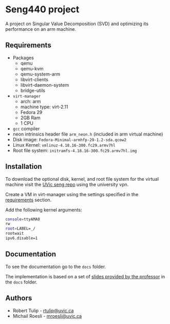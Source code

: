 # Seng440 project

A project on Singular Value Decomposition (SVD) and optimizing its performance on an arm machine.

## Requirements

- Packages
  - qemu
  - qemu-kvm
  - qemu-system-arm
  - libvirt-clients
  - libvirt-daemon-system
  - bridge-utils
- `virt-manager`
  - arch: arm
  - machine type: virt-2.11
  - Fedora 29
  - 2GB Ram
  - 1 CPU
- `gcc` compiler
- neon intrinsics header file `arm_neon.h` (included in arm virtual machine)
- Disk image: `Fedora-Minimal-armhfp-29-1.2-sda.qcow2`
- Linux Kernel: `vmlinuz-4.18.16-300.fc29.armv7hl`
- Root file system: `initramfs-4.18.16-300.fc29.armv7hl.img`

## Installation

To download the optional disk, kernel, and root file system for the virtual machine visit the [UVic seng repo](https://stede.seng.uvic.ca/studentrepo/?dir=./Software/seng440) using the university vpn.

Create a VM in virt-manager using the settings specified in the [requirements](#requirements) section.

Add the following kernel arguments:

```bash
console=ttyAMA0
rw
root=LABEL=_/
rootwait
ipv6.disable=1
```

## Documentation

To see the documentation go to the `docs` folder.

The implementation is based on a set of [slides provided by the professor](docs/Embedded_Systems_Slides_WRAPON_lesson_112.pdf) in the `docs` folder.

## Authors

- Robert Tulip - rtulip@uvic.ca
- Michail Roesli - mroesli@uvic.ca
